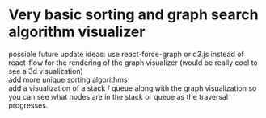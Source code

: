 # Very basic sorting and graph search algorithm visualizer

possible future update ideas: use react-force-graph or d3.js instead of react-flow for the rendering of the graph visualizer (would be really cool to see a 3d visualization)\
add more unique sorting algorithms\
add a visualization of a stack / queue along with the graph visualization so you can see what nodes are in the stack or queue as the traversal progresses.
